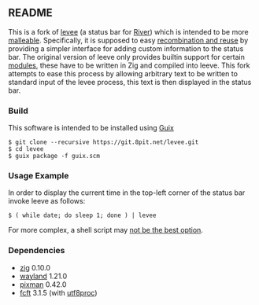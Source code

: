 ## README

This is a fork of [levee] (a status bar for [River]) which is intended to be more [malleable].
Specifically, it is supposed to easy [recombination and reuse][malleable reuse] by providing a simpler interface for adding custom information to the status bar.
The original version of leeve only provides builtin support for certain [modules][levee modules], these have to be written in Zig and compiled into leeve.
This fork attempts to ease this process by allowing arbitrary text to be written to standard input of the levee process, this text is then displayed in the status bar.

### Build

This software is intended to be installed using [Guix]

    $ git clone --recursive https://git.8pit.net/levee.git
    $ cd levee
    $ guix package -f guix.scm

### Usage Example

In order to display the current time in the top-left corner of the status bar invoke leeve as follows:

    $ ( while date; do sleep 1; done ) | levee

For more complex, a shell script may [not be the best option](https://flak.tedunangst.com/post/rough-idling).

### Dependencies

* [zig] 0.10.0
* [wayland] 1.21.0
* [pixman] 0.42.0
* [fcft] 3.1.5 (with [utf8proc])

[levee]: https://sr.ht/~andreafeletto/levee
[River]: https://github.com/riverwm/river/
[levee modules]: https://git.sr.ht/~andreafeletto/levee/tree/main/item/src/modules
[malleable]: https://malleable.systems/
[malleable reuse]: https://malleable.systems/mission/#2-arbitrary-recombination-and-reuse
[Guix]: https://guix.gnu.org/
[zig]: https://ziglang.org/
[wayland]: https://wayland.freedesktop.org/
[pixman]: http://pixman.org/
[fcft]: https://codeberg.org/dnkl/fcft/
[utf8proc]: https://juliastrings.github.io/utf8proc/
[#andreafeletto]: ircs://irc.libera.chat/#andreafeletto
[mailing list]: https://lists.sr.ht/~andreafeletto/public-inbox
[tutorial]: https://git-send-email.io
[IPC]: https://en.wikipedia.org/wiki/Inter-process_communication
